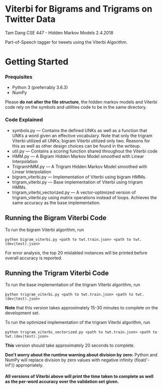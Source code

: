 # Viterbi for Bigrams and Trigrams on Twitter Data

Tam Dang
CSE 447 - Hidden Markov Models
2.4.2018


Part-of-Speech tagger for tweets using the Viterbi Algorithm.



# Getting Started

### Prequisites

* Python 3 (preferrably 3.6.3)
* NumPy

Please **do not alter the file structure**, the hidden markov models and Viterbi code rely on the symbols and utilities code to be in the same directory.

### Code Explained

* symbols.py — Contains the defined UNKs as well as a function that UNKs a word given an effective vocabulary.  Note that only the trigram Viterbi utilized all UNKs; bigram Viterbi utilized only two. Reasons for this as well as other design choices can be found in the writeup.
* util.py — Contains a scoring function shared throughout the Viterbi code
* HMM.py — A Bigram Hidden Markov Model smoothed with Linear Interpolation
* TrigramHMM.py — A Trigram Hidden Markov Model smoothed with Linear Interpolation
* bigram_viterbi.py — Implementation of Viterbi using bigram HMMs.
* trigram_viterbi.py — Base implementation of Viterbi using trigram HMMs.
* trigram_viterbi_vectorized.py — A vector-optimized version of trigram_viterbi.py using matrix operations instead of loops. Achieves the same accuracy as the base implementation.




## Running the Bigram Viterbi Code

To run the bigram Viterbi algorithm, run

​	`python bigram_viterbi.py <path to twt.train.json> <path to twt.(dev|test).json>`

For error analysis, the top 20 mislabled instances will be printed before overall accuracy is reported.

## Running the Trigram Viterbi Code

To run the base implementation of the trigram Viterbi algorithm, run

​	`python trigram_viterbi.py <path to twt.train.json> <path to twt.(dev|test).json>`

**Note** that this version takes approximately 15-30 minutes to complete on the development set.

To run the optimized implementation of the trigram Viterbi algorithm, run

​	`python trigram_viterbi_vectorized.py <path to twt.train.json> <path to twt.(dev|test).json>`

**This** version should take approximately 20 seconds to complete.



**Don't worry about the runtime warning about division by zero:** Python and NumPy will replace division by zero values with negative infinity (float('-inf')) appropriately.



#### **All** versions of Viterbi above will print the time taken to complete as well as the per-word accuracy over the validation set given.
